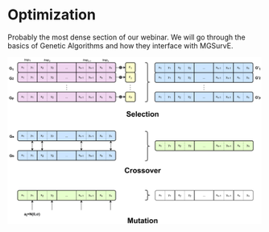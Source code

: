 # Optimization

Probably the most dense section of our webinar. We will go through the basics of Genetic Algorithms and how they interface with MGSurvE.

![](../../media/GA.png)